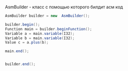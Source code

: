 AsmBuilder - класс c помощью которого билдит асм код

```java
AsmBuilder builder = new  AsmBuilder();

builder.begin();
Function main = builder.beginFunction();
Variable a = main.variable(I32);
Variable b = main.variable(I32);
Value c = a.plus(b);

main.end();


builder.end();
```
